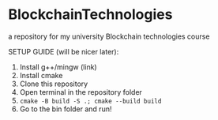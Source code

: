# BlockchainTechnologies
a repository for my university Blockchain technologies course 

SETUP GUIDE (will be nicer later):
1. Install g++/mingw (link)
2. Install cmake
3. Clone this repository
4. Open terminal in the repository folder
5. `cmake -B build -S .; cmake --build build`
6. Go to the bin folder and run!
